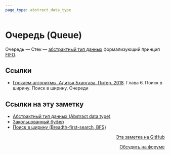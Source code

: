 ```yaml
---
page_type: abstract_data_type
---
```


# Очередь (Queue)

Очередь — Стек — [абстрактный тип данных](20221023123217.md) формализующий принцип [FIFO](20221022214248.md).

## Ссылки

- [Грокаем алгоритмы. Адитья Бхаргава. Питер. 2018](BhargavaGrokaemAlgoritmy2018.md). Глава 6. Поиск в ширину. Поиск в ширину. Очереди


## Ссылки на эту заметку

* [Абстрактный тип данных (Abstract data type)](20221023123217.md)
* [Закольцованный буфер](20221123225138.md)
* [Поиск в ширину (Breadth-first-search, BFS)](20221026234807.md)


<p v-pre style="text-align: right">
  <a href="https://github.com/Kverde/algorithms/blob/main/source/20221025223739.md" target="_blank">
  Эта заметка на GitHub
  </a>
</p>



<p v-pre style="text-align: right">
  <a href="https://discourse.comtext.space/new-topic?title=%D0%9E%D1%87%D0%B5%D1%80%D0%B5%D0%B4%D1%8C%20%28Queue%29&body=&category=algorithm" target="_blank">
  Обсудить на форуме
  </a>
</p>
